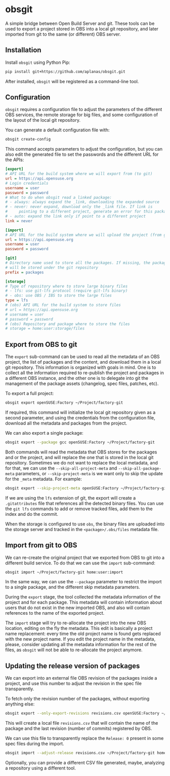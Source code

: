 # obsgit

A simple bridge between Open Build Server and git.
These tools can be used to export a project stored in OBS into a local
git repository, and later imported from git to the same (or different)
OBS server.

## Installation
Install `obsgit` using Python Pip:

```bash
pip install git+https://github.com/aplanas/obsgit.git
```

After installed, `obsgit` will be registered as a command-line tool.

## Configuration

`obsgit` requires a configuration file to adjust the parameters of the
different OBS services, the remote storage for big files, and some
configuration of the layout of the local git repository.

You can generate a default configuration file with:

```bash
obsgit create-config
```

This command accepts parameters to adjust the configuration, but you
can also edit the generated file to set the passwords and the
different URL for the APIs:

```ini
[export]
# API URL for the build system where we will export from (to git)
url = https://api.opensuse.org
# Login credentials
username = user
password = password
# What to do when obsgit read a linked package:
# - always: always expand the _link, downloading the expanded source
# - never: never expand, download only the _link file. If link is
#     pointing to a different project, generate an error for this package
# - auto: expand the link only if point to a different project
link = never

[import]
# API URL for the build system where we will upload the project (from git)
url = https://api.opensuse.org
username = user
password = password

[git]
# Directory name used to store all the packages. If missing, the packages
# will be stored under the git repository
prefix = packages

[storage]
# Type of repository where to store large binary files
# - lfs: use git-lfs protocol (require git-lfs binary)
# - obs: use OBS / IBS to store the large files
type = lfs
# (obs) API URL for the build system to store files
# url = https://api.opensuse.org
# username = user
# password = password
# (obs) Repository and package where to store the files
# storage = home:user:storage/files
```

## Export from OBS to git

The `export` sub-command can be used to read all the metadata of an OBS
project, the list of packages and the content, and download them in a
local git repository. This information is organized with goals in
mind. One is to collect all the information required to re-publish the
project and packages in a different OBS instance, and the other one is
to delegate into git the management of the package assets (changelog,
spec files, patches, etc).

To export a full project:

```bash
obsgit export openSUSE:Factory ~/Project/factory-git
```

If required, this command will initialize the local git repository
given as a second parameter, and using the credentials from the
configuration file, download all the metadata and packages from the
project.

We can also export a single package:

```bash
obsgit export --package gcc openSUSE:Factory ~/Project/factory-git
```

Both commands will read the metadata that OBS stores for the packages
and or the project, and will replace the one that is stored in the
local git repository. Sometimes we do not want to replace the local
metadata, and for that, we can use the `--skip-all-project-meta` and
`--skip-all-package-meta` parameters, or `--skip-project-meta` is we
want only to skip the update for the `_meta` metadata. For example:

```bash
obsgit export --skip-project-meta openSUSE:Factory ~/Project/factory-git
```

If we are using the `lfs` extension of git, the export will create a
`.gitattributes` file that references all the detected binary
files. You can use the `git lfs` commands to add or remove tracked
files, add them to the index and do the commit.

When the storage is configured to use `obs`, the binary files are
uploaded into the storage server and tracked in the
`<package>/.obs/files` metadata file.

## Import from git to OBS

We can re-create the original project that we exported from OBS to git
into a different build service. To do that we can use the `import`
sub-command:

```bash
obsgit import ~/Project/factory-git home:user:import
```

In the same way, we can use the `--package` parameter to restrict the
import to a single package, and the different skip metadata parameters.

During the `export` stage, the tool collected the metadata information
of the project and for each package. This metadata will contain
information about users that do not exist in the new imported OBS, and
also will contain references to the name of the exported project.

The `import` stage will try to re-allocate the project into the new
OBS location, editing on the fly the metadata. This edit is basically
a project name replacement: every time the old project name is found
gets replaced with the new project name. If you edit the project name
in the metadata, please, consider updating all the metadata
information for the rest of the files, as `obsgit` will not be able to
re-allocate the project anymore.

## Updating the release version of packages

We can export into an external file OBS revision of the packages
inside a project, and use this number to adjust the revision in the
spec file transparently.

To fetch only the revision number of the packages, without exporting
anything else:

```bash
obsgit export --only-export-revisions revisions.csv openSUSE:Factory ~/Project/factory-git
```

This will create a local file `revisions.csv` that will contain the
name of the package and the last revision (number of commits)
registered by OBS.

We can use this file to transparently replace the `Release: 0` present
in some spec files during the import.

```bash
obsgit import --adjust-release revisions.csv ~/Project/factory-git home:user:import
```

Optionally, you can provide a different CSV file generated, maybe,
analyzing a repository using a different tool.
